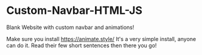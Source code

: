 # Custom-Navbar-HTML-JS
Blank Website with custom navbar and animations!

Make sure you install https://animate.style/ It's a very simple install, anyone can do it. Read their few short sentences then there you go!
